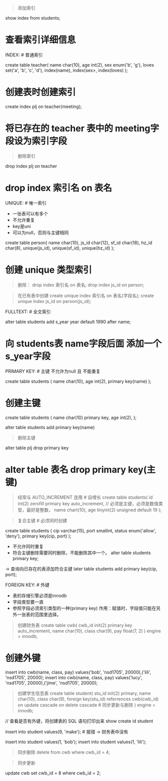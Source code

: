 >  添加索引

show index from students;
 # 查看索引详细信息

INDEX: # 普通索引

create table teacher(
  name char(10),
  age int(2),
  sex enum('b', 'g'),
  loves set('a', 'b', 'c', 'd'),
  index(name), index(sex>, index(loves)
);
 # 创建表时创建索引

create index plj on teacher(meeting);
 # 将已存在的 teacher 表中的 meeting字段设为索引字段


>  删除索引

drop index plj on teacher
 # drop index 索引名 on 表名


UNIQUE: # 唯一索引
 * 一张表可以有多个
 * 不允许重复
 * key是uni
 * 可以为null，否则与主键相同

create table person(
  name char(10),
  js_id char(12),
  sf_id char(18),
  hz_id char(8),
  unique(js_id), unique(sf_id), unique(hz_id)
);
 # 创建 unique 类型索引

> 删除：
drop index 索引名 on 表名;
drop index js_id on person;

> 在已有表中创建
create unique index 索引名 on 表名(字段名);
create unique index js_id on person(js_id);

FULLTEXT: # 全文索引

alter table students add s_year year default 1990 after name;
 # 向 students表 name字段后面 添加一个s_year字段


PRIMARY KEY: # 主键 不允许为null 且 不能重复

create table students (
  name char(10),
  age int(2),
  primary key(name)
);
 # 创建主键

create table students (
  name char(10) primary key,
  age int(2),
);

alter table students add primary key(name)



>  删除主键

alter table plj drop primary key
 # alter table 表名 drop primary key(主键)


> 经常与 AUTO_INCREMENT 连用 # 自增长
create table students(
 id int(2) zerofill primary key auto_increment, // 必须是主键，必须是数值类型，最好是整数，
 name chart(10),
 age tinyint(2) unsigned default 19
);


> 复合主键 # 必须同时创建

create table students (
  cip varchar(15),
  port smallint,
  status enum('allow', 'deny'),
  primary key(cip, port)
);
 * 不允许同时重复
 * 符合主键删除需要同时删除，不能删除其中一个。
alter table students primary key;

-> 查询向已存在的表添加符合主键
later table students add primary key(cip, port);


FOREIGN KEY: # 外键
 * 表的存储引擎必须是innodb
 * 字段类型要一直
 * 参照字段必须索引类型的一种(primary key)
作用：赋值时，字段值只能在另外一张表的范围里选择。
> 创建财务表
create table cwb(
  cwb_id init(2) primary key auto_increment,
  name char(10),
  class char(9),
  pay float(7, 2)
) engine = innodb;
 # 创建外键

 insert into cwb(name, class, pay) values('bob', 'nsd1705', 20000),('lili', 'nsd1705', 20000);
 insert into cwb(name, class, pay) values('lucy', 'nsd1705', 20000),('jime', 'nsd1705', 20000);

> 创建学生信息表
create table student(
  stu_id init(2) primary,
  name char(10),
  class char(9),
  foreign key(stu_id) referrences cwb(cwb_id) on update cascade on delete cascade # 同步更新与删除
) engine = innodb;


// 查看是否有外键，将创建表的 SQL 语句打印出来
show create id student

insert into student values(9, 'make'); # 报错 -> 财务表中没有

insert into student values(1, 'bob');
insert into student values(1, 'lili');

> 同步删除
delete from cwb where cwb_id = 4;

> 同步更新

update cwb set cwb_id = 8 where cwb_id = 2;
















